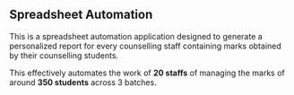 ## Spreadsheet Automation
This is a spreadsheet automation application designed to generate a personalized report for every counselling staff containing marks obtained by their counselling students.

 This effectively automates the work of **20 staffs** of managing the marks of around **350 students** across 3 batches.

 